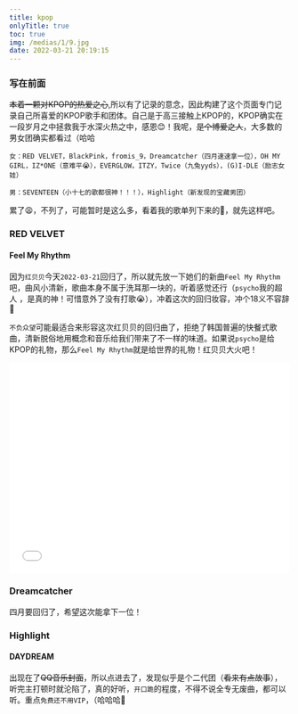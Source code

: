 ```yaml
---
title: kpop
onlyTitle: true
toc: true
img: /medias/1/9.jpg
date: 2022-03-21 20:19:15
---
```


### 写在前面

<!--插入视频的模板：<div style="position: relative; width: 100%; height: 0; padding-bottom: 75%;"><iframe src="//player.bilibili.com/player.html?aid=724931603&bvid=BV1hS4y1U7UQ&cid=555158021&page=1" scrolling="no" border="0" frameborder="no" framespacing="0" allowfullscreen="true" style="position: absolute; width: 100%; height: 100%; left: 0; top: 0;"> </iframe></div> -->

~~本着一颗对KPOP的热爱之心~~,所以有了记录的意念，因此构建了这个页面专门记录自己所喜爱的KPOP歌手和团体。自己是于高三接触上KPOP的，KPOP确实在一段岁月之中拯救我于水深火热之中，感恩😊！我呢，~~是个博爱之人~~，大多数的男女团确实都看过（哈哈  

`女：RED VELVET，BlackPink，fromis_9，Dreamcatcher（四月速速拿一位），OH MY GIRL，IZ*ONE（意难平😭），EVERGLOW，ITZY，Twice（九兔yyds），(G)I-DLE（励志女娃）`

`男：SEVENTEEN（小十七的歌都很神！！！），Highlight（新发现的宝藏男团）`  

累了😩，不列了，可能暂时是这么多，看着我的歌单列下来的🤣，就先这样吧。  

### RED VELVET

#### Feel My Rhythm

因为`红贝贝`今天`2022-03-21`回归了，所以就先放一下她们的新曲`Feel My Rhythm`吧，曲风小清新，歌曲本身不属于洗耳那一块的，听着感觉还行（`psycho`我的超人 ，是真的神！可惜意外了没有打歌😭），冲着这次的回归妆容，冲个18义不容辞🤣    

`不负众望`可能最适合来形容这次红贝贝的回归曲了，拒绝了韩国普遍的快餐式歌曲，清新脱俗地用概念和音乐给我们带来了不一样的味道。如果说`psycho`是给KPOP的礼物，那么`Feel My Rhythm`就是给世界的礼物！红贝贝大火吧！

<div style="position: relative; width: 100%; height: 0; padding-bottom: 75%;"><iframe src="//player.bilibili.com/player.html?aid=724931603&bvid=BV1hS4y1U7UQ&cid=555158021&page=1" scrolling="no" border="0" frameborder="no" framespacing="0" allowfullscreen="true" style="position: absolute; width: 100%; height: 100%; left: 0; top: 0;"> </iframe></div>

### Dreamcatcher

四月要回归了，希望这次能拿下一位！

### Highlight

#### DAYDREAM

出现在了~~QQ音乐封面~~，所以点进去了，发现似乎是个二代团（~~看来有点故事~~），听完主打顿时就沦陷了，真的好听，`开口跪`的程度，不得不说全专无废曲，都可以听。重点`免费还不用VIP`，（哈哈哈🤣  

<div style="position: relative; width: 100%; height: 0; padding-bottom: 75%;"><iframe src="//player.bilibili.com/player.html?aid=467407509&bvid=BV1pL411w79m&cid=555171547&page=1" scrolling="no" border="0" frameborder="no" framespacing="0" allowfullscreen="true" style="position: absolute; width: 100%; height: 100%; left: 0; top: 0;> </iframe></div>

